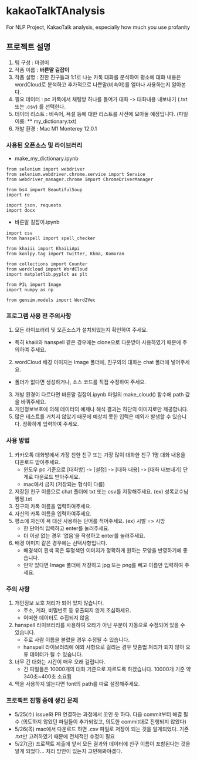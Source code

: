 # kakaoTalkTAnalysis
For NLP Project,  KakaoTalk analysis, especially how much you use profanity


## 프로젝트 설명
1. 팀 구성 : 마경미
2. 작품 이름 : **바른말 길잡이**
3. 작품 설명 : 친한 친구들과 1:1로 나눈 카톡 대화를 분석하여 평소에 대화 내용은 wordCloud로 분석하고 추가적으로 나쁜말(비속어)를 얼마나 사용하는지 알아본다.
4. 필요 데이터 : pc 카톡에서 채팅방 하나를 들어가 대화 -> 대화내용 내보내기 (.txt 또는 .csv) 를 선택한다.
5. 데이터 리스트 : 비속어, 욕설 등에 대한 리스트를 사전에 모아둘 예정입니다. (파일 이름: ** my_dictionary.txt)
6. 개발 환경 : Mac M1 Monterey 12.0.1

### 사용된 오픈소스 및 라이브러리

- make_my_dictionary.ipynb
```
from selenium import webdriver
from selenium.webdriver.chrome.service import Service
from webdriver_manager.chrome import ChromeDriverManager

from bs4 import BeautifulSoup
import re

import json, requests
import docx

```
- 바른말 길잡이.ipynb
``` import time
import csv
from hanspell import spell_checker

from khaiii import KhaiiiApi
from konlpy.tag import Twitter, Kkma, Komoran

from collections import Counter
from wordcloud import WordCloud
import matplotlib.pyplot as plt

from PIL import Image
import numpy as np

from gensim.models import Word2Vec
```

### 프로그램 사용 전 주의사항
1. 모든 라이브러리 및 오픈소스가 설치되었는지 확인하여 주세요.
  - 특히 khaiii와 hanspell 같은 경우에는 clone으로 다운받아 사용하였기 때문에 주의하여 주세요.
2. wordCloud 배경 이미지는 Image 폴더에, 친구와의 대화는 chat 폴더에 넣어주세요.
  - 폴더가 없다면 생성하거나, 소스 코드를 직접 수정하여 주세요.
3. 개발 환경이 다르다면 바른말 길잡이.ipynb 파일의 make_cloud() 함수에 path 값을 바꿔주세요.
4. 개인정보보호에 의해 데이터의 예제나 해석 결과는 하단의 이미지로만 제공합니다.
5. 많은 테스트를 거치지 않았기 때문에 예상치 못한 입력은 예외가 발생할 수 있습니다. 정확하게 입력하여 주세요.


### 사용 방법

1. 카카오톡 대화방에서 가장 친한 친구 또는 가장 많이 대화한 친구 1명 대화 내용을 다운로드 받아주세요.
    * 윈도우 pc 기준으로 [대화방] -> [설정] -> [대화 내용] -> [대화 내보내기] 단계로 다운로드 받아주세요.
    * mac에서 금지 (저장되는 형식이 다름)
2. 저장된 친구 이름으로 chat 폴더에 txt 또는 csv를 저장해주세요. (ex) 성록교수님짱짱.txt
3. 친구의 카톡 이름을 입력하여주세요.
4. 자신의 카톡 이름을 입력하여주세요.
5. 평소에 자신이 욕 대신 사용하는 단어를 적어주세요. (ex) 시발 => 시방
    * 한 단어씩 입력하고 enter를 눌러주세요.
    * 더 이상 없는 경우 '없음'을 작성하고 enter를 눌러주세요.
6. 배경 이미지 같은 경우에는 선택사항입니다.
    * 배경색이 흰색 혹은 투명색인 이미지가 정확하게 원하는 모양을 반영하기에 좋습니다.
    * 만약 있다면 Image 폴더에 저장하고 jpg 또는 png를 빼고 이름만 입력하여 주세요.


### 주의 사항

1. 개인정보 보호 처리가 되어 있지 않습니다.
    * 주소, 계좌, 비밀번호 등 유출되지 않게 조심하세요.
    * 어떠한 데이터도 수집되지 않음.
2. hanspell 라이브러리를 사용하여 오타가 아닌 부분이 자동으로 수정되어 있을 수 있습니다.
    * 주로 사람 이름을 불렀을 경우 수정될 수 있습니다.
    * hanspell 라이브러리에 예외 사항으로 걸리는 경우 맞춤법 처리가 되지 않아 오류 데이터가 될 수 있습니다.
3. 너무 긴 대화는 시간이 매우 오래 걸립니다.
    * 긴 파일들은 10000개의 대화 기준으로 자르도록 하겠습니다. 10000개 기준 약 340초~400초 소요됨
4. 맥을 사용하지 않는다면 font의 path를 따로 설정해주세요.

### 프로젝트 진행 중에 생긴 문제
- 5/25(수) issue와 PR 연결하는 과정에서 꼬인 듯 하다. 다음 commit부터 해결 필수  (의도하지 않았던 파일들이 추가되었고, 의도한 commit대로 진행되지 않았다)
- 5/26(목) mac에서 다운로드 하면 .csv 파일로 저장이 되는 것을 알게되었다. 기존 .txt만 고려하였기 때문에 전체적인 수정이 필요
- 5/27(금) 프로젝트 제출에 앞서 모든 결과와 데이터에 친구 이름이 포함된다는 것을 알게 되었다... 처리 방안이 있는지 고민해봐야겠다.
